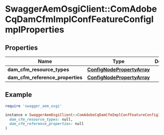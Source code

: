 # SwaggerAemOsgiClient::ComAdobeCqDamCfmImplConfFeatureConfigImplProperties

## Properties

| Name | Type | Description | Notes |
| ---- | ---- | ----------- | ----- |
| **dam_cfm_resource_types** | [**ConfigNodePropertyArray**](ConfigNodePropertyArray.md) |  | [optional] |
| **dam_cfm_reference_properties** | [**ConfigNodePropertyArray**](ConfigNodePropertyArray.md) |  | [optional] |

## Example

```ruby
require 'swagger_aem_osgi'

instance = SwaggerAemOsgiClient::ComAdobeCqDamCfmImplConfFeatureConfigImplProperties.new(
  dam_cfm_resource_types: null,
  dam_cfm_reference_properties: null
)
```

